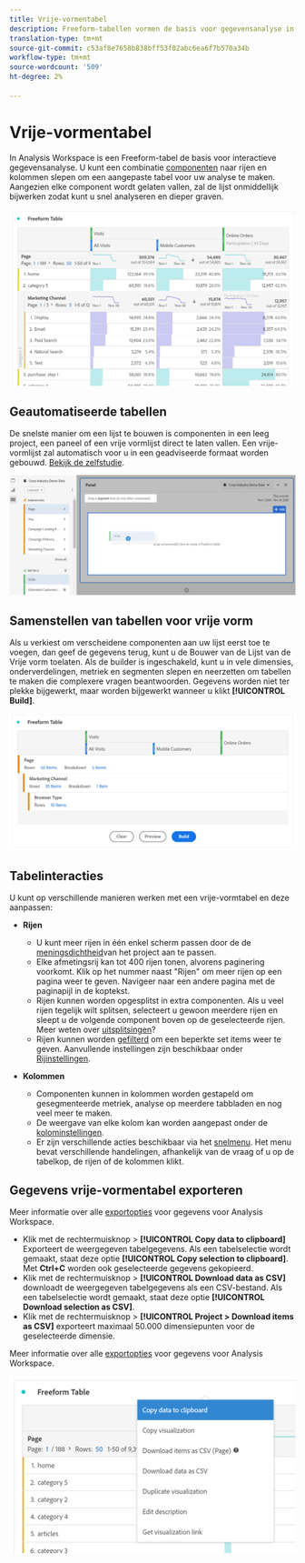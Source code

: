 ```yaml
---
title: Vrije-vormentabel
description: Freeform-tabellen vormen de basis voor gegevensanalyse in Workspace
translation-type: tm+mt
source-git-commit: c53af8e7658b838bff53f02abc6ea6f7b570a34b
workflow-type: tm+mt
source-wordcount: '509'
ht-degree: 2%

---
```



# Vrije-vormentabel

In Analysis Workspace is een Freeform-tabel de basis voor interactieve gegevensanalyse. U kunt een combinatie [componenten](https://docs.adobe.com/content/help/en/analytics/analyze/analysis-workspace/components/analysis-workspace-components.html) naar rijen en kolommen slepen om een aangepaste tabel voor uw analyse te maken. Aangezien elke component wordt gelaten vallen, zal de lijst onmiddellijk bijwerken zodat kunt u snel analyseren en dieper graven.

![](assets/opening-section.png)

## Geautomatiseerde tabellen

De snelste manier om een lijst te bouwen is componenten in een leeg project, een paneel of een vrije vormlijst direct te laten vallen. Een vrije-vormlijst zal automatisch voor u in een geadviseerde formaat worden gebouwd. [Bekijk de zelfstudie](https://experienceleague.adobe.com/docs/analytics-learn/tutorials/analysis-workspace/building-freeform-tables/auto-build-freeform-tables-in-analysis-workspace.html).

![](assets/automated-table.png)

## Samenstellen van tabellen voor vrije vorm

Als u verkiest om verscheidene componenten aan uw lijst eerst toe te voegen, dan geef de gegevens terug, kunt u de Bouwer van de Lijst van de Vrije vorm toelaten. Als de builder is ingeschakeld, kunt u in vele dimensies, onderverdelingen, metriek en segmenten slepen en neerzetten om tabellen te maken die complexere vragen beantwoorden. Gegevens worden niet ter plekke bijgewerkt, maar worden bijgewerkt wanneer u klikt **[!UICONTROL Build]**.

![](assets/table-builder.png)

## Tabelinteracties

U kunt op verschillende manieren werken met een vrije-vormtabel en deze aanpassen:

* **Rijen**
   * U kunt meer rijen in één enkel scherm passen door de de [meningsdichtheid](https://docs.adobe.com/content/help/en/analytics/analyze/analysis-workspace/build-workspace-project/view-density.html)van het project aan te passen.
   * Elke afmetingsrij kan tot 400 rijen tonen, alvorens paginering voorkomt. Klik op het nummer naast &quot;Rijen&quot; om meer rijen op een pagina weer te geven. Navigeer naar een andere pagina met de paginapijl in de koptekst.
   * Rijen kunnen worden opgesplitst in extra componenten. Als u veel rijen tegelijk wilt splitsen, selecteert u gewoon meerdere rijen en sleept u de volgende component boven op de geselecteerde rijen. Meer weten over [uitsplitsingen](https://docs.adobe.com/content/help/en/analytics/analyze/analysis-workspace/components/dimensions/t-breakdown-fa.html)?
   * Rijen kunnen worden [gefilterd](https://docs.adobe.com/content/help/en/analytics/analyze/analysis-workspace/visualizations/freeform-table/pagination-filtering-sorting.html) om een beperkte set items weer te geven. Aanvullende instellingen zijn beschikbaar onder [Rijinstellingen](https://docs.adobe.com/content/help/en/analytics/analyze/analysis-workspace/visualizations/freeform-table/column-row-settings/table-settings.html).

* **Kolommen**
   * Componenten kunnen in kolommen worden gestapeld om gesegmenteerde metriek, analyse op meerdere tabbladen en nog veel meer te maken.
   * De weergave van elke kolom kan worden aangepast onder de [kolominstellingen](https://docs.adobe.com/content/help/en/analytics/analyze/analysis-workspace/build-workspace-project/column-row-settings/column-settings.html).
   * Er zijn verschillende acties beschikbaar via het [snelmenu](https://docs.adobe.com/content/help/en/analytics-learn/tutorials/analysis-workspace/building-freeform-tables/using-the-right-click-menu.html). Het menu bevat verschillende handelingen, afhankelijk van de vraag of u op de tabelkop, de rijen of de kolommen klikt.

## Gegevens vrije-vormentabel exporteren

Meer informatie over alle [exportopties](https://experienceleague.adobe.com/docs/analytics/analyze/analysis-workspace/curate-share/download-send.html) voor gegevens voor Analysis Workspace.

* Klik met de rechtermuisknop > **[!UICONTROL Copy data to clipboard]** Exporteert de weergegeven tabelgegevens. Als een tabelselectie wordt gemaakt, staat deze optie **[!UICONTROL Copy selection to clipboard]**. Met **Ctrl+C** worden ook geselecteerde gegevens gekopieerd.
* Klik met de rechtermuisknop > **[!UICONTROL Download data as CSV]** downloadt de weergegeven tabelgegevens als een CSV-bestand. Als een tabelselectie wordt gemaakt, staat deze optie **[!UICONTROL Download selection as CSV]**.
* Klik met de rechtermuisknop > **[!UICONTROL Project > Download items as CSV]** exporteert maximaal 50.000 dimensiepunten voor de geselecteerde dimensie.

Meer informatie over alle [exportopties](https://experienceleague.adobe.com/docs/analytics/analyze/analysis-workspace/curate-share/download-send.html) voor gegevens voor Analysis Workspace.

![](assets/export-options.png)
